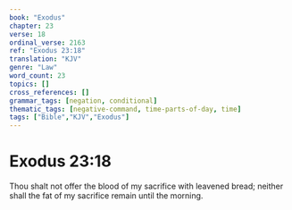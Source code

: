 ```yaml
---
book: "Exodus"
chapter: 23
verse: 18
ordinal_verse: 2163
ref: "Exodus 23:18"
translation: "KJV"
genre: "Law"
word_count: 23
topics: []
cross_references: []
grammar_tags: [negation, conditional]
thematic_tags: [negative-command, time-parts-of-day, time]
tags: ["Bible","KJV","Exodus"]
---
```


# Exodus 23:18

Thou shalt not offer the blood of my sacrifice with leavened bread; neither shall the fat of my sacrifice remain until the morning.
